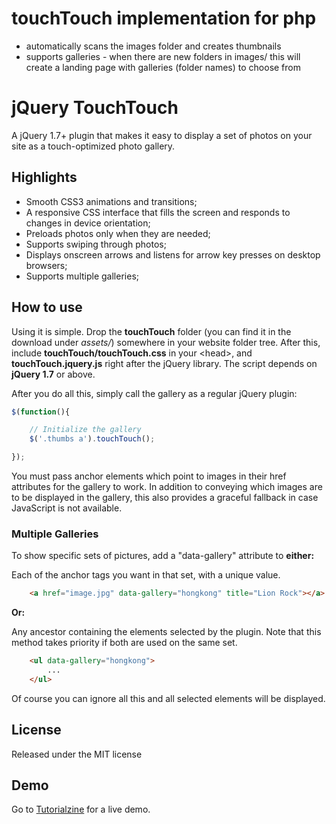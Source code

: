 # touchTouch implementation for php
* automatically scans the images folder and creates thumbnails
* supports galleries - when there are new folders in images/ this will create a landing page with galleries (folder names) to choose from




# jQuery TouchTouch

A jQuery 1.7+ plugin that makes it easy to display a set of photos on your site as a touch-optimized photo gallery.

## Highlights

* Smooth CSS3 animations and transitions;
* A responsive CSS interface that fills the screen and responds to changes in device orientation;
* Preloads photos only when they are needed;
* Supports swiping through photos;
* Displays onscreen arrows and listens for arrow key presses on desktop browsers;
* Supports multiple galleries;

## How to use

Using it is simple. Drop the <strong>touchTouch</strong> folder (you can find it in the download under <em>assets/</em>) somewhere in your website folder tree. After this, include <strong>touchTouch/touchTouch.css</strong> in your &lt;head&gt;, and <strong>touchTouch.jquery.js</strong> right after the jQuery library. The script depends on <strong>jQuery 1.7</strong> or above.

After you do all this, simply call the gallery as a regular jQuery plugin:

```js
$(function(){

	// Initialize the gallery
	$('.thumbs a').touchTouch();

});
```

You must pass anchor elements which point to images in their href attributes for the gallery to work. In addition to conveying which images are to be displayed in the gallery, this also provides a graceful fallback in case JavaScript is not available.

### Multiple Galleries

To show specific sets of pictures, add a "data-gallery" attribute to <strong>either:</strong>

Each of the anchor tags you want in that set, with a unique value.

```html
	<a href="image.jpg" data-gallery="hongkong" title="Lion Rock"></a>
```

**Or:**

Any ancestor containing the elements selected by the plugin. Note that this method takes priority if both are used on the same set.

```html
	<ul data-gallery="hongkong">
		...
	</ul>
```

Of course you can ignore all this and all selected elements will be displayed.

## License

Released under the MIT license

## Demo

Go to [Tutorialzine](http://tutorialzine.com/2012/04/mobile-touch-gallery/) for a live demo.
